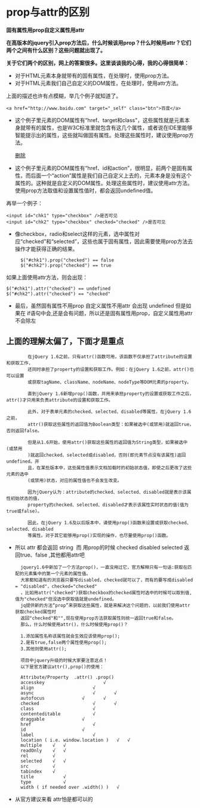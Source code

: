 # prop与attr的区别 #

**固有属性用prop自定义属性用attr**

**在高版本的jquery引入prop方法后，什么时候该用prop？什么时候用attr？它们两个之间有什么区别？这些问题就出现了。**

**关于它们两个的区别，网上的答案很多。这里谈谈我的心得，我的心得很简单：**
	
- 对于HTML元素本身就带有的固有属性，在处理时，使用prop方法。
- 对于HTML元素我们自己自定义的DOM属性，在处理时，使用attr方法。
 

上面的描述也许有点模糊，举几个例子就知道了。 

	<a href="http://www.baidu.com" target="_self" class="btn">百度</a>

-  这个例子里<a>元素的DOM属性有“href、target和class"，这些属性就是<a>元素本身就带有的属性，也是W3C标准里就包含有这几个属性，或者说在IDE里能够智能提示出的属性，这些就叫做固有属性。处理这些属性时，建议使用prop方法。

	<a href="#" id="link1" action="delete">删除</a>

- 这个例子里<a>元素的DOM属性有“href、id和action”，很明显，前两个是固有属性，而后面一个“action”属性是我们自己自定义上去的，<a>元素本身是没有这个属性的。这种就是自定义的DOM属性。处理这些属性时，建议使用attr方法。使用prop方法取值和设置属性值时，都会返回undefined值。

 

再举一个例子：

	<input id="chk1" type="checkbox" />是否可见
	<input id="chk2" type="checkbox" checked="checked" />是否可见
- 像checkbox，radio和select这样的元素，选中属性对应“checked”和“selected”，这些也属于固有属性，因此需要使用prop方法去操作才能获得正确的结果。

		$("#chk1").prop("checked") == false
		$("#chk2").prop("checked") == true

如果上面使用attr方法，则会出现：

	$("#chk1").attr("checked") == undefined
	$("#chk2").attr("checked") == "checked"

- 最后，虽然固有属性不用prop 自定义属性不用attr 会出现 undefined 但是如果在 if语句中会,还是会有问题，所以还是固有属性用prop，自定义属性用attr不会除左

## 上面的理解太偏了，下面才是重点 ##

			在jQuery 1.6之前，只有attr()函数可用，该函数不仅承担了attribute的设置和获取工作，
			还同时承担了property的设置和获取工作。例如：在jQuery 1.6之前，attr()也可以设置
			或获取tagName、className、nodeName、nodeType等DOM元素的property。

			直到jQuery 1.6新增prop()函数，并用来承担property的设置或获取工作之后，attr()才只用来负责attribute的设置和获取工作。

			此外，对于表单元素的checked、selected、disabled等属性，在jQuery 1.6之前，
			attr()获取这些属性的返回值为Boolean类型：如果被选中(或禁用)就返回true，否则返回false。

			但是从1.6开始，使用attr()获取这些属性的返回值为String类型，如果被选中(或禁用
			)就返回checked、selected或disabled，否则(即元素节点没有该属性)返回undefined。并
			且，在某些版本中，这些属性值表示文档加载时的初始状态值，即使之后更改了这些元素的选中
			(或禁用)状态，对应的属性值也不会发生改变。

			因为jQuery认为：attribute的checked、selected、disabled就是表示该属性初始状态的值，
			property的checked、selected、disabled才表示该属性实时状态的值(值为true或false)。

			因此，在jQuery 1.6及以后版本中，请使用prop()函数来设置或获取checked、selected、disabled
			等属性。对于其它能够用prop()实现的操作，也尽量使用prop()函数。

- 所以 attr 都会返回 string  而 用prop的时候 checked disabled selected 返回true、false ,其他都用attr吧

		jquery1.6中新加了一个方法prop()，一直没用过它，官方解释只有一句话:获取在匹配的元素集中的第一个元素的属性值。
		大家都知道有的浏览器只要写disabled，checked就可以了，而有的要写成disabled = "disabled"，checked="checked"
		，比如用attr("checked")获取checkbox的checked属性时选中的时候可以取到值,值为"checked"但没选中获取值就是undefined。
		jq提供新的方法“prop”来获取这些属性，就是来解决这个问题的，以前我们使用attr获取checked属性时
		返回"checked"和"",现在使用prop方法获取属性则统一返回true和false。
		那么，什么时候使用attr()，什么时候使用prop()？
		
		1.添加属性名称该属性就会生效应该使用prop();
		2.是有true,false两个属性使用prop();
		3.其他则使用attr();
		
		项目中jquery升级的时候大家要注意这点！
		以下是官方建议attr(),prop()的使用：
		
		Attribute/Property	.attr()	.prop()
		accesskey	                   √	 
		align	                   √	 
		async	                   √       √
		autofocus	           √	   √
		checked	                   √	   √
		class	                   √	 
		contenteditable	           √	 
		draggable	           √	 
		href	                   √	 
		id	                   √	 
		label	                   √	 
		location ( i.e. window.location )	√	√
		multiple	√	√
		readOnly	√	√
		rel	        √	 
		selected	√	√
		src	        √	 
		tabindex	√	 
		title	        √	 
		type	        √	 
		width ( if needed over .width() )	√
		
- 从官方建议来看 attr怕是都可以的
